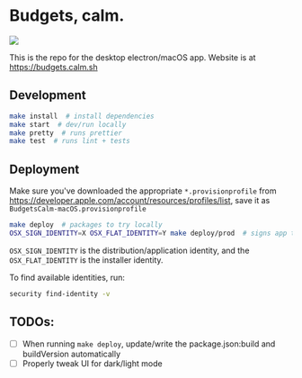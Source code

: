 # Budgets, calm.

[![](https://github.com/BrunoBernardino/BudgetsCalm-desktop/workflows/Run%20Tests/badge.svg)](https://github.com/BrunoBernardino/BudgetsCalm-desktop/actions?workflow=Run+Tests)

This is the repo for the desktop electron/macOS app. Website is at https://budgets.calm.sh

## Development

```bash
make install  # install dependencies
make start  # dev/run locally
make pretty  # runs prettier
make test  # runs lint + tests
```

## Deployment

Make sure you've downloaded the appropriate `*.provisionprofile` from https://developer.apple.com/account/resources/profiles/list, save it as `BudgetsCalm-macOS.provisionprofile`

```bash
make deploy  # packages to try locally
OSX_SIGN_IDENTITY=X OSX_FLAT_IDENTITY=Y make deploy/prod  # signs app to upload via Transporter (the generated .pkg inside the app folder, not make — that one's not signed, intentionally)
```

`OSX_SIGN_IDENTITY` is the distribution/application identity, and the `OSX_FLAT_IDENTITY` is the installer identity.

To find available identities, run:

```bash
security find-identity -v
```

## TODOs:

- [ ] When running `make deploy`, update/write the package.json:build and buildVersion automatically
- [ ] Properly tweak UI for dark/light mode
